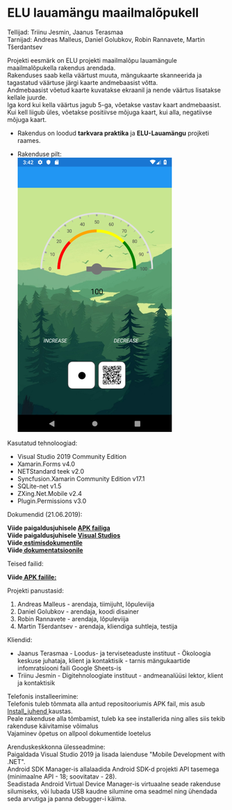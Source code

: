 # ELU lauamängu maailmalõpukell
Tellijad: Triinu Jesmin, Jaanus Terasmaa<br>
Tarnijad: Andreas Malleus, Daniel Golubkov, Robin Rannavete, Martin Tšerdantsev<br>

Projekti eesmärk on  ELU projekti maailmalõpu lauamängule maailmalõpukella rakendus arendada. <br>
Rakenduses saab kella väärtust muuta, mängukaarte skanneerida ja tagastatud väärtuse järgi kaarte andmebaasist võtta. <br>
Andmebaasist võetud kaarte kuvatakse ekraanil ja nende väärtus lisatakse kellale juurde. <br>
Iga kord kui kella väärtus jagub 5-ga, võetakse vastav kaart andmebaasist. Kui kell liigub üles, võetakse positiivse mõjuga kaart, kui alla, negatiivse mõjuga kaart.<br>

* Rakendus on loodud <b>tarkvara praktika</b> ja <b>ELU-Lauamängu</b> projketi raames.

* Rakenduse pilt:<br>
![Screenshot](SavedImage.jpg)

Kasutatud tehnoloogiad:<br>
* Visual Studio 2019 Community Edition<br>
* Xamarin.Forms v4.0<br>
* NETStandard teek v2.0<br>
* Syncfusion.Xamarin Community Edition v17.1<br>
* SQLite-net v1.5<br>
* ZXing.Net.Mobile v2.4<br>
* Plugin.Permissions v3.0<br>

Dokumendid (21.06.2019):<br>

<b>Viide paigaldusjuhisele <a href="https://github.com/dangol9/summer_project/blob/master/Install_Juhend/Installeerimise%20juhis%20APK%20failiga.pdf">APK failiga</a></b><br>
<b>Viide paigaldusjuhisele <a href="https://github.com/dangol9/summer_project/blob/master/Install_Juhend/Installeerimise%20juhis%20visual%20studios.pdf">Visual Studios</a></b><br>
<b>Viide<a href="https://github.com/dangol9/summer_project/blob/master/App_Testing/Testing.pdf"> estimisdokumentile</a></b><br>
<b>Viide<a href="https://github.com/dangol9/summer_project/blob/master/Doc/documentation.pdf"> dokumentatsioonile</a></b><br>

Teised failid:<br>

<b>Viide<a href="https://github.com/dangol9/summer_project/blob/master/Install_Juhend/Elu_rakendus_install.apk"> APK failile:</a></b><br>

Projekti panustasid:<br>
1. Andreas Malleus - arendaja, tiimijuht, lõpuleviija <br>
2. Daniel Golubkov - arendaja, koodi disainer<br>
3. Robin Rannavete - arendaja, lõpuleviija<br>
4. Martin Tšerdantsev - arendaja, kliendiga suhtleja, testija<br>

Kliendid:<br>
* Jaanus Terasmaa - Loodus- ja terviseteaduste instituut - Ökoloogia keskuse juhataja, klient ja kontaktisik - tarnis mängukaartide infomratsiooni faili Google Sheets-is <br>
* Triinu Jesmin - Digitehnoloogiate instituut - andmeanalüüsi lektor, klient ja kontaktisik<br>

Telefonis installeerimine: <br>
Telefonis tuleb tõmmata alla antud repositooriumis APK fail, mis asub <a href="https://github.com/dangol9/summer_project/blob/master/Install_Juhend/Elu_rakendus_install.apk">Install_juhend </a>kaustas.<br>
Peale rakenduse alla tõmbamist, tuleb ka see installerida ning alles siis tekib rakenduse käivitamise võimalus <br>
Vajaminev õpetus on allpool dokumentide loetelus <br>

Arenduskeskkonna ülesseadmine: <br>
Paigaldada Visual Studio 2019 ja lisada laienduse "Mobile Development with .NET".<br>
Android SDK Manager-is allalaadida Android SDK-d projekti API tasemega (minimaalne API - 18; soovitatav - 28).<br> 
Seadistada Android Virtual Device Manager-is virtuaalne seade rakenduse silumiseks, või lubada USB kaudne silumine oma seadmel ning ühendada seda arvutiga ja panna debugger-i käima.<br>
